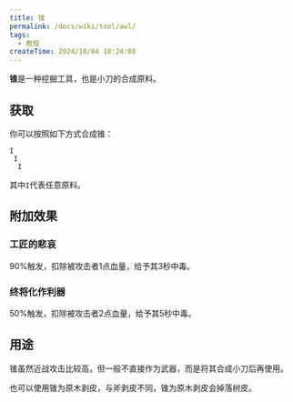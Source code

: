 ```yaml
---
title: 锥
permalink: /docs/wiki/tool/awl/
tags:
  - 教程
createTime: 2024/10/04 18:24:08
---
```

**锥**是一种挖掘工具，也是小刀的合成原料。

## 获取
你可以按照如下方式合成锥：

~~~
I
 I
  I
~~~

其中`I`代表任意原料。

## 附加效果
### 工匠的悲哀
90%触发，扣除被攻击者1点血量，给予其3秒中毒。

### 终将化作利器
50%触发，扣除被攻击者2点血量，给予其5秒中毒。

## 用途
锥虽然近战攻击比较高，但一般不直接作为武器，而是将其合成小刀后再使用。

也可以使用锥为原木剥皮，与斧剥皮不同，锥为原木剥皮会掉落树皮。